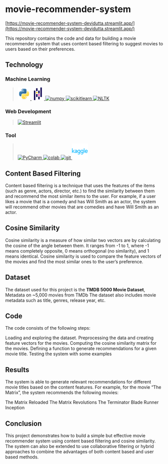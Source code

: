 # movie-recommender-system
[https://movie-recommender-system-devidutta.streamlit.app/](https://movie-recommender-system-devidutta.streamlit.app/)

This repository contains the code and data for building a movie recommender system that uses content based filtering to suggest movies to users based on their preferences.

## Technology

### Machine Learning
> <a href="https://www.python.org" target="_blank" rel="noreferrer"> <img src="https://raw.githubusercontent.com/devicons/devicon/master/icons/python/python-original.svg" alt="python" width="40" height="40"/> </a>
<a href="https://pandas.pydata.org/" target="_blank" rel="noreferrer"> <img src="https://raw.githubusercontent.com/devicons/devicon/2ae2a900d2f041da66e950e4d48052658d850630/icons/pandas/pandas-original.svg" alt="pandas" width="40" height="40"/> </a> 
<a href="https://numpy.org/" target="_blank" rel="noreferrer"> <img src="https://numpy.org/images/logo.svg" alt="numpy" width="40" height="40"/> </a> 
<a href="https://scikit-learn.org/stable/" target="_blank" rel="noreferrer"> <img src="https://scikit-learn.org/stable/_static/scikit-learn-logo-small.png" alt="scikitlearn"  height="40"/> </a> 
<a href="https://www.nltk.org/" target="_blank" rel="noreferrer"> <img src="https://miro.medium.com/v2/resize:fit:1184/format:webp/1*YM2HXc7f4v02pZBEO8h-qw.png" alt="NLTK"  height="40"/> </a> 

### Web Development
> <a href="https://streamlit.io/" target="_blank" rel="noreferrer"> <img src="https://yt3.googleusercontent.com/ytc/AIf8zZSb7aWphJvsnl5ZQ7VaEfdultOKw3BR4h-fc8HhEg=s900-c-k-c0x00ffffff-no-rj" alt="Streamlit"  height="40"/> </a> 

### Tool
> <a href="https://www.jetbrains.com/pycharm/" target="_blank" rel="noreferrer"> <img src="https://storage.caktusgroup.com/media/blog-images/logo.png" alt="PyCharm" width="40" height="40"/> </a>
<a href="https://colab.research.google.com" target="_blank" rel="noreferrer"> <img src="https://colab.research.google.com/img/colab_favicon_256px.png" alt="colab" width="40" height="40"/> </a>
<a href="https://git-scm.com/" target="_blank" rel="noreferrer"> <img src="https://www.vectorlogo.zone/logos/git-scm/git-scm-icon.svg" alt="git" width="40" height="40"/> </a> 
<a href="https://kaggle.com/" target="_blank" rel="noreferrer"> <img src="https://raw.githubusercontent.com/devicons/devicon/master/icons/kaggle/kaggle-original-wordmark.svg" alt="kaggle" height="50"/> </a> 

## Content Based Filtering
Content based filtering is a technique that uses the features of the items (such as genre, actors, director, etc.) to find the similarity between them and recommend the most similar items to the user. For example, if a user likes a movie that is a comedy and has Will Smith as an actor, the system will recommend other movies that are comedies and have Will Smith as an actor.

## Cosine Similarity
Cosine similarity is a measure of how similar two vectors are by calculating the cosine of the angle between them. It ranges from -1 to 1, where -1 means completely opposite, 0 means orthogonal (no similarity), and 1 means identical. Cosine similarity is used to compare the feature vectors of the movies and find the most similar ones to the user’s preference.

## Dataset
The dataset used for this project is the **TMDB 5000 Movie Dataset**, Metadata on ~5,000 movies from TMDb The dataset also includes movie metadata such as title, genres, release year, etc.



## Code
The code consists of the following steps:

Loading and exploring the dataset. 
Preprocessing the data and creating feature vectors for the movies.
Computing the cosine similarity matrix for the movies.
Defining a function to generate recommendations for a given movie title. 
Testing the system with some examples

## Results
The system is able to generate relevant recommendations for different movie titles based on the content features. For example, for the movie “The Matrix”, the system recommends the following movies:

The Matrix Reloaded
The Matrix Revolutions
The Terminator
Blade Runner
Inception

## Conclusion
This project demonstrates how to build a simple but effective movie recommender system using content based filtering and cosine similarity. The system can also be extended to use collaborative filtering or hybrid approaches to combine the advantages of both content based and user based methods.

